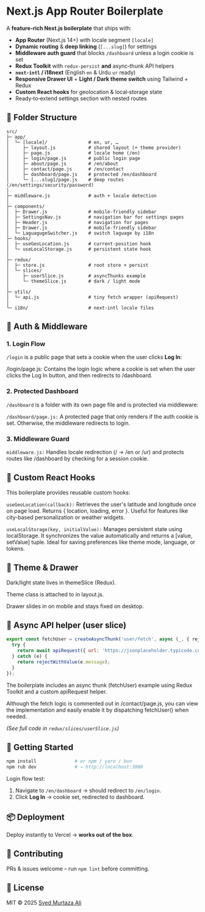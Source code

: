 # Next.js App Router Boilerplate

A **feature‑rich Next.js boilerplate** that ships with:

* **App Router** (Next.js 14+) with locale segment `[locale]`
* **Dynamic routing** & **deep linking** (`[...slug]`) for settings
* **Middleware auth guard** that blocks `/dashboard` unless a login cookie is set
* **Redux Toolkit** with `redux‑persist` **and** async‑thunk API helpers
* **`next‑intl` / i18next** (English `en` & Urdu `ur` ready)
* **Responsive Drawer UI** + **Light / Dark theme switch** using Tailwind + Redux
* **Custom React hooks** for geolocation & local‑storage state
* Ready‑to‑extend settings section with nested routes


## 📂 Folder Structure

```
src/
├─ app/
│  └─ [locale]/               # en, ur, …
│     ├─ layout.js            # shared layout (+ theme provider)
│     ├─ page.js              # locale home (/en)
│     ├─ login/page.js        # public login page
│     ├─ about/page.js        # /en/about
│     ├─ contact/page.js      # /en/contact
│     ├─ dashboard/page.js    # protected /en/dashboard
│     └─ [...slug]/page.js    # deep routes (/en/settings/security/password)
│
├─ middleware.js              # auth + locale detection
│
├─ components/
│  ├─ Drawer.js               # mobile‑friendly sidebar
│  ├─ SettingsNav.js          # navigation bar for settings pages
│  ├─ Header.js               # navigation for pages
│  ├─ Drawer.js               # mobile‑friendly sidebar
│  └─ LaguagugeSwitcher.js    # switch laguage by i18n
├─ hooks/
│  ├─ useGeoLocation.js       # current‑position hook
│  └─ useLocalStorage.js      # persistent state hook
│
├─ redux/
│  ├─ store.js                # root store + persist
│  └─ slices/
│     ├─ userSlice.js         # asyncThunks example
│     └─ themeSlice.js        # dark / light mode
│
├─ utils/
│  └─ api.js                  # tiny fetch wrapper (apiRequest)
│
└─ i18n/                      # next‑intl locale files
```


## 🔐 Auth & Middleware

### 1. Login Flow


`/login` is a public page that sets a cookie when the user clicks **Log In**:

/login/page.js: Contains the login logic where a cookie is set when the user clicks the Log In button, and then redirects to /dashboard.


### 2. Protected Dashboard

`/dashboard` is a folder with its own page file and is protected via middleware:

`/dashboard/page.js:` A protected page that only renders if the auth cookie is set. Otherwise, the middleware redirects to login.



### 3. Middleware Guard

`middleware.js:` Handles locale redirection (/ → /en or /ur) and protects routes like /dashboard by checking for a session cookie.



## 🧩 Custom React Hooks

This boilerplate provides reusable custom hooks:

`useGeoLocation(callback):`  Retrieves the user's latitude and longitude once on page load. Returns { location, loading, error }. Useful for features like city-based personalization or weather widgets.

`useLocalStorage(key, initialValue):` Manages persistent state using localStorage. It synchronizes the value automatically and returns a [value, setValue] tuple. Ideal for saving preferences like theme mode, language, or tokens.


## 🎨 Theme & Drawer

Dark/light state lives in themeSlice (Redux).

Theme class is attached to <html> in layout.js.

Drawer slides in on mobile and stays fixed on desktop.


## 🔄 Async API helper (user slice)

```js
export const fetchUser = createAsyncThunk('user/fetch', async (_, { rejectWithValue }) => {
  try {
    return await apiRequest({ url: 'https://jsonplaceholder.typicode.com/users/1' });
  } catch (e) {
    return rejectWithValue(e.message);
  }
});
```
The boilerplate includes an async thunk (fetchUser) example using Redux Toolkit and a custom apiRequest helper.

Although the fetch logic is commented out in /contact/page.js, you can view the implementation and easily enable it by dispatching fetchUser() when needed.

*(See full code in `redux/slices/userSlice.js`)*


## 🚀 Getting Started

```bash
npm install              # or npm / yarn / bun
npm rub dev              # → http://localhost:3000
```

Login flow test:

1. Navigate to `/en/dashboard` → should redirect to `/en/login`.
2. Click **Log In** → cookie set, redirected to dashboard.



## 📦 Deployment

Deploy instantly to Vercel → **works out of the box**.


## 🙌 Contributing

PRs & issues welcome – run `npm lint` before committing.


## 📄 License

MIT © 2025 [Syed Murtaza Ali](https://github.com/murtazaalipk)